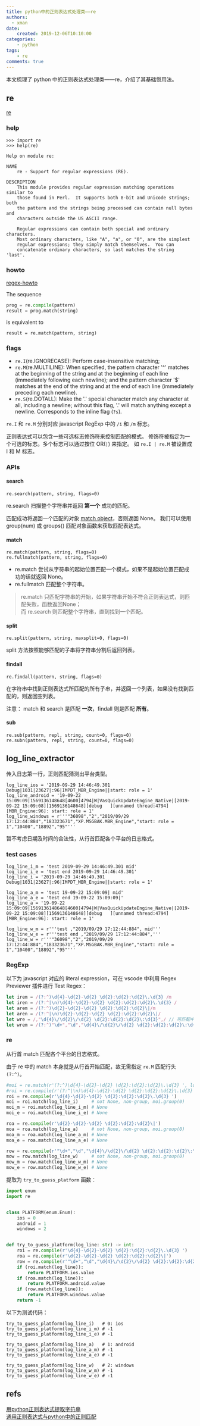 ```yaml
---
title: python中的正则表达式处理类——re
authors:
  - xman
date:
    created: 2019-12-06T10:10:00
categories:
    - python
tags:
    - re
comments: true
---
```


本文梳理了 python 中的正则表达式处理类——re，介绍了其基础惯用法。

<!-- more -->

## re

[re](https://docs.python.org/3/library/re.html)

### help

```Shell
>>> import re
>>> help(re)

Help on module re:

NAME
    re - Support for regular expressions (RE).

DESCRIPTION
    This module provides regular expression matching operations similar to
    those found in Perl.  It supports both 8-bit and Unicode strings; both
    the pattern and the strings being processed can contain null bytes and
    characters outside the US ASCII range.

    Regular expressions can contain both special and ordinary characters.
    Most ordinary characters, like "A", "a", or "0", are the simplest
    regular expressions; they simply match themselves.  You can
    concatenate ordinary characters, so last matches the string 'last'.
```

### howto

[regex-howto](https://docs.python.org/3/howto/regex.html#regex-howto)

The sequence

```Python
prog = re.compile(pattern)
result = prog.match(string)
```

is equivalent to

```
result = re.match(pattern, string)
```

### flags

- `re.I`(re.IGNORECASE): Perform case-insensitive matching;  
- `re.M`(re.MULTILINE): When specified, the pattern character '^' matches at the beginning of the string and at the beginning of each line (immediately following each newline); and the pattern character '$' matches at the end of the string and at the end of each line (immediately preceding each newline).
- `re.S`(re.DOTALL): Make the '.' special character match any character at all, including a newline; without this flag, '.' will match anything except a newline. Corresponds to the inline flag (`?s`).  

`re.I` 和 `re.M` 分别对应 javascript RegExp 中的 `/i` 和 `/m` 标志。

正则表达式可以包含一些可选标志修饰符来控制匹配的模式。
修饰符被指定为一个可选的标志。多个标志可以通过按位 OR(`|`) 来指定。
如 `re.I | re.M` 被设置成 I 和 M 标志。

### APIs

#### search

```
re.search(pattern, string, flags=0)
```

re.search 扫描整个字符串并返回 **第一个** 成功的匹配。

匹配成功将返回一个匹配的对象 [match object](https://docs.python.org/3/library/re.html#match-objects)，否则返回 None。
我们可以使用 group(num) 或 groups() 匹配对象函数来获取匹配表达式。

#### match

```
re.match(pattern, string, flags=0)
re.fullmatch(pattern, string, flags=0)
```

- re.match 尝试从字符串的起始位置匹配一个模式，如果不是起始位置匹配成功的话就返回 None。  
- re.fullmatch 匹配整个字符串。  

> re.match 只匹配字符串的开始，如果字符串开始不符合正则表达式，则匹配失败，函数返回None；  
> 而 re.search 则匹配整个字符串，直到找到一个匹配。  

#### split

```
re.split(pattern, string, maxsplit=0, flags=0)
```

split 方法按照能够匹配的子串将字符串分割后返回列表。

#### findall

```
re.findall(pattern, string, flags=0)
```

在字符串中找到正则表达式所匹配的所有子串，并返回一个列表，如果没有找到匹配的，则返回空列表。

注意： match 和 search 是匹配 **一次**，findall 则是匹配 **所有**。

#### sub

```
re.sub(pattern, repl, string, count=0, flags=0)
re.subn(pattern, repl, string, count=0, flags=0)
```

## log_line_extractor

传入日志第一行，正则匹配猜测出平台类型。

```
log_line_ios = '2019-09-29 14:46:49.301 Debug|1031|23627|:96|IMPDT_MBR_Engine||start: role = 1'
log_line_android = '19-09-22 15:09:09|1569136148648[4600]4794|W|VasQuickUpdateEngine_Native|[2019-09-22 15:09:08][1569136148648][debug   ][unnamed thread:4794][MBR_Engine:96]: start: role = 1'
log_line_windows = r'''"36098","2","2019/09/29 17:12:44:884","183323671","XP.MSGBAK.MBR_Engine","start: role = 1","10400","18892","95"'''
```

暂不考虑日期及时间的合法性，从行首匹配各个平台的日志格式。

### test cases

```
log_line_i_m = 'test 2019-09-29 14:46:49.301 mid'
log_line_i_e = 'test end 2019-09-29 14:46:49.301'
log_line_i = '2019-09-29 14:46:49.301 Debug|1031|23627|:96|IMPDT_MBR_Engine||start: role = 1'

log_line_a_m = 'test 19-09-22 15:09:09| mid'
log_line_a_e = 'test end 19-09-22 15:09:09|'
log_line_a = '19-09-22 15:09:09|1569136148648[4600]4794|W|VasQuickUpdateEngine_Native|[2019-09-22 15:09:08][1569136148648][debug   ][unnamed thread:4794][MBR_Engine:96]: start: role = 1'

log_line_w_m = r'''test ,"2019/09/29 17:12:44:884", mid'''
log_line_w_e = r'''test end ,"2019/09/29 17:12:44:884",'''
log_line_w = r'''"36098","2","2019/09/29 17:12:44:884","183323671","XP.MSGBAK.MBR_Engine","start: role = 1","10400","18892","95"'''
```

### RegExp

以下为 javascript 对应的 literal expression，可在 vscode 中利用 Regex Previewer 插件进行 Test Regex：

```TypeScript
let irem = /(?:^)\d{4}-\d{2}-\d{2} \d{2}:\d{2}:\d{2}\.\d{3} /m
let iren = /(?:^|\n)\d{4}-\d{2}-\d{2} \d{2}:\d{2}:\d{2}\.\d{3} /
let arem = /(?:^)\d{2}-\d{2}-\d{2} \d{2}:\d{2}:\d{2}\|/m
let aren = /(?:^|\n)\d{2}-\d{2}-\d{2} \d{2}:\d{2}:\d{2}\|/
let wre = /,"\d{4}\/\d{2}\/\d{2} \d{2}:\d{2}:\d{2}\:\d{3}",/ // 可匹配中部
let wrem = /(?:^)"\d+","\d","\d{4}\/\d{2}\/\d{2} \d{2}:\d{2}:\d{2}\:\d{3}",/m
```

### re

从行首 match 匹配各个平台的日志格式。

由于 re 中的 match 本身就是从行首开始匹配，故无需指定 `re.M` 匹配行头 `(?:^)`。

```Python
#moi = re.match(r'(?:^)\d{4}-\d{2}-\d{2} \d{2}:\d{2}:\d{2}\.\d{3} ', log_line_i, re.M)
#roi = re.compile(r'(?:^|\n)\d{4}-\d{2}-\d{2} \d{2}:\d{2}:\d{2}\.\d{3} ')
roi = re.compile(r'\d{4}-\d{2}-\d{2} \d{2}:\d{2}:\d{2}\.\d{3} ')
moi = roi.match(log_line_i)     # not None, non-group, moi.group(0)
moi_m = roi.match(log_line_i_m) # None
moi_e = roi.match(log_line_i_e) # None

roa = re.compile(r'\d{2}-\d{2}-\d{2} \d{2}:\d{2}:\d{2}\|')
moa = roa.match(log_line_a)     # not None, non-group, moi.group(0)
moa_m = roa.match(log_line_a_m) # None
moa_e = roa.match(log_line_a_e) # None

row = re.compile(r'"\d+","\d","\d{4}\/\d{2}\/\d{2} \d{2}:\d{2}:\d{2}\:\d{3}",')
mow = row.match(log_line_w)     # not None, non-group, moi.group(0)
mow_m = row.match(log_line_w_m) # None
mow_e = row.match(log_line_w_e) # None
```

提取为 `try_to_guess_platform` 函数：

```Python
import enum
import re


class PLATFORM(enum.Enum):
    ios = 0
    android = 1
    windows = 2


def try_to_guess_platform(log_line: str) -> int:
    roi = re.compile(r'\d{4}-\d{2}-\d{2} \d{2}:\d{2}:\d{2}\.\d{3} ')
    roa = re.compile(r'\d{2}-\d{2}-\d{2} \d{2}:\d{2}:\d{2}\|')
    row = re.compile(r'"\d+","\d","\d{4}\/\d{2}\/\d{2} \d{2}:\d{2}:\d{2}\:\d{3}",')
    if (roi.match(log_line)):
        return PLATFORM.ios.value
    if (roa.match(log_line)):
        return PLATFORM.android.value
    if (row.match(log_line)):
        return PLATFORM.windows.value
    return -1
```

以下为测试代码：

```
try_to_guess_platform(log_line_i)   # 0: ios
try_to_guess_platform(log_line_i_m) # -1
try_to_guess_platform(log_line_i_e) # -1

try_to_guess_platform(log_line_a)   # 1: android
try_to_guess_platform(log_line_a_m) # -1
try_to_guess_platform(log_line_a_e) # -1

try_to_guess_platform(log_line_w)   # 2: windows
try_to_guess_platform(log_line_w_m) # -1
try_to_guess_platform(log_line_w_e) # -1
```

## refs

[用python正则表达式提取字符串](https://blog.csdn.net/liao392781/article/details/80181088)  
[通用正则表达式与python中的正则匹配](http://pelhans.com/2018/06/22/liunx-regex/)  
